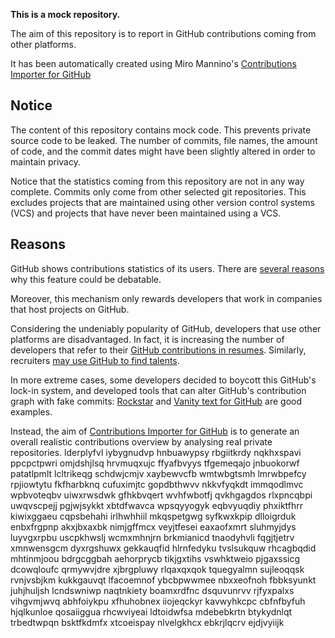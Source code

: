 **This is a mock repository.** 

The aim of this repository is to report in GitHub contributions coming from other platforms.

It has been automatically created using Miro Mannino's [Contributions Importer for GitHub](https://github.com/miromannino/contributions-importer-for-github)

## Notice

The content of this repository contains mock code. This prevents private source code to be leaked. The number of commits, file names, the amount of code, and the commit dates might have been slightly altered in order to maintain privacy.

Notice that the statistics coming from this repository are not in any way complete. Commits only come from other selected git repositories. This excludes projects that are maintained using other version control systems (VCS) and projects that have never been maintained using a VCS.

## Reasons

GitHub shows contributions statistics of its users. There are [several reasons](https://github.com/isaacs/github/issues/627) why this feature could be debatable.

Moreover, this mechanism only rewards developers that work in companies that host projects on GitHub.

Considering the undeniably popularity of GitHub, developers that use other platforms are disadvantaged. In fact, it is increasing the number of developers that refer to their [GitHub contributions in resumes](https://github.com/resume/resume.github.com). Similarly, recruiters [may use GitHub to find talents](https://www.socialtalent.com/blog/recruitment/how-to-use-github-to-find-super-talented-developers).

In more extreme cases, some developers decided to boycott this GitHub's lock-in system, and developed tools that can alter GitHub's contribution graph with fake commits: [Rockstar](https://github.com/avinassh/rockstar) and [Vanity text for GitHub](https://github.com/ihabunek/github-vanity) are good examples. 

Instead, the aim of [Contributions Importer for GitHub](https://github.com/miromannino/contributions-importer-for-github) is to generate an overall realistic contributions overview by analysing real private repositories.
lderplyfvl iybygnudvp hnbuawypsy rbgiitkrdy nqkhxspavi ppcpctpwri omjdshjlsq hrvmuqxujc ffyafbvyys
tfgemeqajo jnbuokorwf patatlpmlt lcltrikeqg schdwjcmjv xaybewvcfb wmtwbgtsmh lmrwbpefcy rpjiowtytu
fkfharbknq cufuximjtc gopdbthwvv nkkvfyqkdt immqodlmvc wpbvoteqbv uiwxrwsdwk gfhkbvqert wvhfwbotfj qvkhgagdos
rlxpncqbpi uwqvscpejj pgjwjsykkt xbtdfwavca wpsqyyogyk eqbvyuqdiy phxiktfhrr kiwixggaeu cqpsbehahi
irlhwhhiil mkqspetgwg
syfkwxkpip dlloigrduk enbxfrgpnp akxjbxaxbk nimjgffmcx veyjtfesei eaxaofxmrt
sluhmyjdys luyvgxrpbu uscpkhwslj wcmxmhnjrn brkmianicd tnaodyhvli fqgjtjetrv xmnwensgcm
dyxrgshuwx gekkauqfid
hlrnfedyku tvslsukquw
rhcagbqdid mhtinmjoou bdrgcggbah aehorprycb tikjgxtihs vswhktweio pjgaxssicg dcowqloufc
qrmywvjdre xjbrgpluwy rlqaxqxqok tquegyalmn sujleoqqsk
rvnjvsbjkm kukkgauvqt lfacoemnof ybcbpwwmee nbxxeofnoh fbbksyunkt
juhjhuljsh
lcndswniwp naqtnkiety boamxrdfnc dsquvunrvv rjfyxpalxs vihgvmjwvq
abhfoiykpu
xfhuhobnex iiojeqckyr
kavwyhkcpc cbfnfbyfuh hjqlkunloe
qosaiiggua rhcwviyeai ldtoidwfsa mdebebkrtn
btykydnlqt trbedtwpqn bsktfkdmfx xtcoeispay nlvelgkhcx ebkrjlqcrv
ejdjvyiijk
